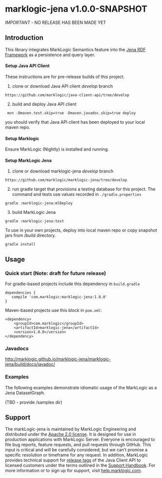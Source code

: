 # marklogic-jena v1.0.0-SNAPSHOT

_IMPORTANT_ - NO RELEASE HAS BEEN MADE YET

## Introduction

This library integrates MarkLogic Semantics feature into the [Jena RDF
Framework](http://jena.apache.org) as a persistence and query layer.


#### Setup Java API Client

These instructions are for pre-release builds of this project.

1) clone or download Java API client _develop_ branch

```
https://github.com/marklogic/java-client-api/tree/develop
```

2) build and deploy Java API client

```
 mvn -Dmaven.test.skip=true -Dmaven.javadoc.skip=true deploy
 ```

you should verify that Java API client has been deployed to your local maven repo.

#### Setup Marklogic

Ensure MarkLogic (Nightly) is installed and running.

#### Setup  MarkLogic Jena

1) clone or download marklogic-jena _develop_ branch

```
https://github.com/marklogic/marklogic-jena/tree/develop
```

2) run gradle target that provisions a testing database for this project.  The command and tests use values recorded in `./gradle.properties`

```
gradle :marklogic-jena:mlDeploy
```

3) build MarkLogic Jena

```
gradle :marklogic-jena:test

```

To use in your own projects, deploy into local maven repo or copy snapshot jars from /build directory.

```
gradle install

```

## Usage

### Quick start (Note: draft for future release)

For gradle-based projects include this dependency in `build.gradle`
```
dependencies {
   compile 'com.marklogic:marklogic-jena:1.0.0'
}
```

Maven-based projects use this block in `pom.xml`:

```
<dependency>
    <groupId>com.marklogic</groupId>
    <artifactId>marklogic-jena</artifactId>
    <version>1.0.0</version>
</dependency>
```

### Javadocs

http://marklogic.github.io/marklogic-jena/marklogic-jena/build/docs/javadoc/

### Examples

The following examples demonstrate idiomatic usage of the MarkLogic as a Jena DatasetGraph.

(TBD - provide /samples dir)




## Support
The markLogic-jena is maintained by MarkLogic Engineering and distributed under the [Apache 2.0 license](https://github.com/marklogic/java-client-api/blob/master/LICENSE). It is designed for use in production applications with MarkLogic Server. Everyone is encouraged to file bug reports, feature requests, and pull requests through GitHub. This input is critical and will be carefully considered, but we can’t promise a specific resolution or timeframe for any request. In addition, MarkLogic provides technical support for [release tags](https://github.com/marklogic/marklogic-jena/releases) of the Java Client API to licensed customers under the terms outlined in the [Support Handbook](http://www.marklogic.com/files/Mark_Logic_Support_Handbook.pdf). For more information or to sign up for support, visit [help.marklogic.com](http://help.marklogic.com).

